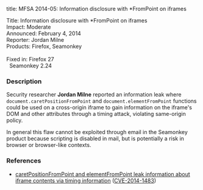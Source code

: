 title: MFSA 2014-05: Information disclosure with *FromPoint on iframes

<p>
<span class="label">Title:</span>      Information disclosure with *FromPoint on
iframes<br/>
<span class="label">Impact:</span>     Moderate<br/>
<span class="label">Announced:</span>  February 4, 2014<br/>
<span class="label">Reporter:</span>   Jordan Milne<br/>
<span class="label">Products:</span>   Firefox, Seamonkey<br/>
<br/>
<span class="label">Fixed in:</span>   Firefox 27<br/>
<span class="label">&#160;</span>      Seamonkey 2.24<br/>
</p>


<h3>Description</h3>

<p>Security researcher <strong>Jordan Milne</strong> reported an information
leak where <code>document.caretPositionFromPoint</code> and
<code>document.elementFromPoint</code> functions could be used on a cross-origin
iframe to gain information on the iframe's DOM and other attributes through a
timing attack, violating same-origin policy.

</p>

<p class="note">In general this flaw cannot be exploited through email in the
Seamonkey product because scripting is disabled in mail, but is potentially a
risk in browser or browser-like contexts.</p>

<h3>References</h3>

<ul>
  <li><a href="https://bugzilla.mozilla.org/show_bug.cgi?id=950427">
       caretPositionFromPoint and elementFromPoint leak information about iframe
contents via timing information</a> (<a href="http://cve.mitre.org/cgi-bin/cvename.cgi?name=CVE-2014-1483" class="ex-ref">CVE-2014-1483</a>)</li>
</ul>



